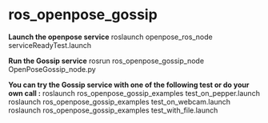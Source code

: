 # ros_openpose_gossip


**Launch the openpose service**
    roslaunch openpose_ros_node serviceReadyTest.launch  

**Run the Gossip service**
    rosrun ros_openpose_gossip_node OpenPoseGossip_node.py  

**You can try the Gossip service with one of the following test or do your own call :**
    roslaunch ros_openpose_gossip_examples test_on_pepper.launch  
    roslaunch ros_openpose_gossip_examples test_on_webcam.launch  
    roslaunch ros_openpose_gossip_examples test_with_file.launch  
